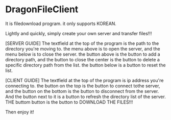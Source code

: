# DragonFileClient

It is filedownload program.
it only supports KOREAN.

Lightly and quickly, simply create your own server and transfer files!!!

[SERVER GUIDE]
The textfield at the top of the program is the path to the directory you're moving to.
the menu above is to open the server, and the menu below is to close the server.
the button above is the button to add a directory path, and the button to close the center is the button to delete a specific directory path from the list.
the button below is a button to reset the list.

[CLIENT GUIDE]
The textfield at the top of the program is ip address you're connecting to.
the button on the top is the button to connect tothe server, and the button on the bottom is the button to disconnect from the server.
And the button next to it is a button to refresh the directory list of the server.
THE buttom button is the button to DOWNLOAD THE FILES!!!


Then enjoy it!
